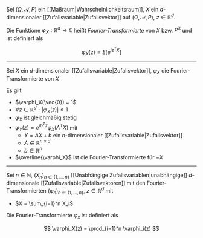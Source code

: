 Sei $(\Omega, \mathcal{A}, P)$ ein [[Maßraum|Wahrscheinlichkeitsraum]], $X$ ein $d$-dimensionaler [[Zufallsvariable|Zufallsvektor]] auf $(\Omega, \mathcal{A}, P)$, $z \in \mathbb{R}^d$.

Die Funktione $\varphi_X : \mathbb{R}^d \to \mathbb{C}$ heißt *Fourier-Transformierte* von $X$ bzw. $P^X$ und ist definiert als

$$
	\varphi_X(z) = E[e^{iz^TX}]
$$

---

Sei $X$ ein $d$-dimensionaler [[Zufallsvariable|Zufallsvektor]], $\varphi_X$ die Fourier-Transformierte von $X$

Es gilt
- $\varphi_X(\vec{0}) = 1$
- $\forall z \in \mathbb{R}^d : |\varphi_X(z)| \le 1$
- $\varphi_X$ ist gleichmäßig stetig
- $\varphi_Y(z) = e^{ib^Tz}\varphi_X(A^TX)$ mit
	- $Y = AX + b$ ein $n$-dimensionaler [[Zufallsvariable|Zufallsvektor]]
	- $A \in \mathbb{R}^{n \times d}$
	- $b \in \mathbb{R}^n$
- $\overline{\varphi_X}$ ist die Fourier-Transformierte für $-X$

---

Sei $n \in \mathbb{N}$, $(X_n)_{n \in \{ 1, \dots, n \}}$ [[Unabhängige Zufallsvariablen|unabhängige]] $d$-dimensionale [[Zufallsvariable|Zufallsvektoren]] mit den Fourier-Transformierten $(\varphi_n)_{n \in \{ 1, \dots, n \}}$, $z \in \mathbb{R}^d$ mit
- $X = \sum_{i=1}^n X_i$

Die Fourier-Transformierte $\varphi_x$ ist definiert als

$$
	\varphi_X(z) = \prod_{i=1}^n \varphi_i(z)
$$